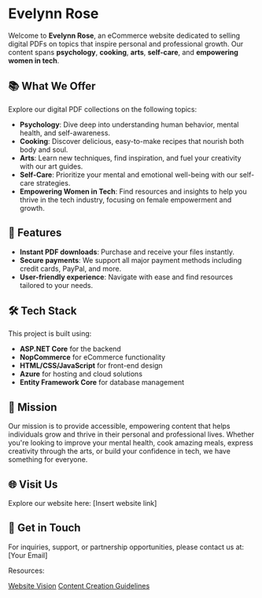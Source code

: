 # Evelynn Rose  

Welcome to **Evelynn Rose**, an eCommerce website dedicated to selling digital PDFs on topics that inspire personal and professional growth. Our content spans **psychology**, **cooking**, **arts**, **self-care**, and **empowering women in tech**.

## 📚 **What We Offer**

Explore our digital PDF collections on the following topics:
- **Psychology**: Dive deep into understanding human behavior, mental health, and self-awareness.
- **Cooking**: Discover delicious, easy-to-make recipes that nourish both body and soul.
- **Arts**: Learn new techniques, find inspiration, and fuel your creativity with our art guides.
- **Self-Care**: Prioritize your mental and emotional well-being with our self-care strategies.
- **Empowering Women in Tech**: Find resources and insights to help you thrive in the tech industry, focusing on female empowerment and growth.

## 🚀 **Features**
- **Instant PDF downloads**: Purchase and receive your files instantly.
- **Secure payments**: We support all major payment methods including credit cards, PayPal, and more.
- **User-friendly experience**: Navigate with ease and find resources tailored to your needs.

## 🛠️ **Tech Stack**
This project is built using:
- **ASP.NET Core** for the backend
- **NopCommerce** for eCommerce functionality
- **HTML/CSS/JavaScript** for front-end design
- **Azure** for hosting and cloud solutions
- **Entity Framework Core** for database management

## 🧠 **Mission**
Our mission is to provide accessible, empowering content that helps individuals grow and thrive in their personal and professional lives. Whether you're looking to improve your mental health, cook amazing meals, express creativity through the arts, or build your confidence in tech, we have something for everyone.

## 🌐 **Visit Us**
Explore our website here: [Insert website link]

## 📧 **Get in Touch**
For inquiries, support, or partnership opportunities, please contact us at: [Your Email]

Resources: 

[Website Vision](./vision.md)
[Content Creation Guidelines](./content_creation_rubric.md)